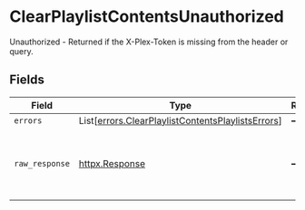 # ClearPlaylistContentsUnauthorized

Unauthorized - Returned if the X-Plex-Token is missing from the header or query.


## Fields

| Field                                                                                                            | Type                                                                                                             | Required                                                                                                         | Description                                                                                                      |
| ---------------------------------------------------------------------------------------------------------------- | ---------------------------------------------------------------------------------------------------------------- | ---------------------------------------------------------------------------------------------------------------- | ---------------------------------------------------------------------------------------------------------------- |
| `errors`                                                                                                         | List[[errors.ClearPlaylistContentsPlaylistsErrors](../../models/errors/clearplaylistcontentsplaylistserrors.md)] | :heavy_minus_sign:                                                                                               | N/A                                                                                                              |
| `raw_response`                                                                                                   | [httpx.Response](https://www.python-httpx.org/api/#response)                                                     | :heavy_minus_sign:                                                                                               | Raw HTTP response; suitable for custom response parsing                                                          |